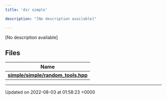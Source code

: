 ```yaml
---
title: 'dir simple'

description: "[No description available]"

---
```







[No description available]

## Files

| Name           |
| -------------- |
| **[simple/simple/random_tools.hpp](/documentation/code/main/files/simple_2random__tools_8hpp/#file-simple/random-tools.hpp)**  |






-------------------------------

Updated on 2022-08-03 at 01:58:23 +0000
